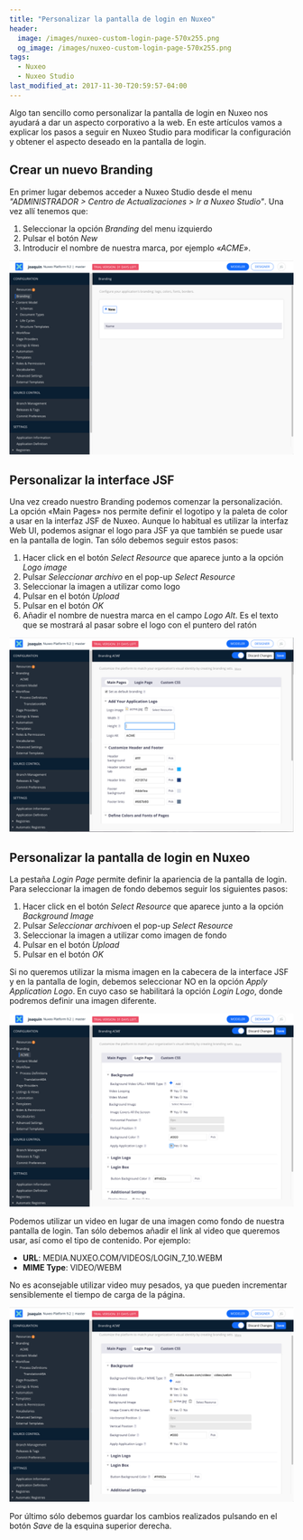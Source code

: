 ```yaml
---
title: "Personalizar la pantalla de login en Nuxeo"
header:
  image: /images/nuxeo-custom-login-page-570x255.png
  og_image: /images/nuxeo-custom-login-page-570x255.png
tags:
  - Nuxeo
  - Nuxeo Studio
last_modified_at: 2017-11-30-T20:59:57-04:00  
---
```


Algo tan sencillo como personalizar la pantalla de login en Nuxeo nos ayudará a dar un aspecto corporativo a la web. En este artículos vamos a explicar los pasos a seguir en Nuxeo Studio para modificar la configuración y obtener el aspecto deseado en la pantalla de login.


## Crear un nuevo Branding
En primer lugar debemos acceder a Nuxeo Studio desde el menu *"ADMINISTRADOR > Centro de Actualizaciones > Ir a Nuxeo Studio"*.  Una vez allí tenemos que:

   1. Seleccionar la opción *Branding* del menu izquierdo
   2. Pulsar el botón *New*
   3. Introducir el nombre de nuestra marca, por ejemplo *«ACME»*.

![Nuxeo Studio: Branding](/images/nuxeo-studio-branding.png "Nuxeo Studio: Branding")



## Personalizar la interface JSF
Una vez creado nuestro Branding podemos comenzar la personalización. La opción «Main Pages» nos permite definir el logotipo y la paleta de color a usar en la interfaz JSF de Nuxeo. Aunque lo habitual es utilizar la interfaz Web UI, podemos asignar el logo para JSF ya que también se puede usar en la pantalla de login. Tan sólo debemos seguir estos pasos:

   1. Hacer click en el botón *Select Resource* que aparece junto a la opción *Logo image*
   2. Pulsar *Seleccionar archivo* en el pop-up *Select Resource*
   3. Seleccionar la imagen a utilizar como logo
   4. Pulsar en el botón *Upload*
   5. Pulsar en el botón *OK*
   6. Añadir el nombre de nuestra marca en el campo *Logo Alt*. Es el texto que se mostrará al pasar sobre el logo con el puntero del ratón

![Nuxeo Studio: Main pages branding with logo](/images/nuxeo-studio-branding-main-pages-with-logo.png "Nuxeo Studio: Main pages branding with logo")



## Personalizar la pantalla de login en Nuxeo
La pestaña *Login Page* permite definir la apariencia de la pantalla de login. Para seleccionar la imagen de fondo debemos seguir los siguientes pasos:

   1. Hacer click en el botón *Select Resource* que aparece junto a la opción *Background Image*
   2. Pulsar *Seleccionar archivo*en el pop-up *Select Resource*
   3. Seleccionar la imagen a utilizar como imagen de fondo
   4. Pulsar en el botón *Upload*
   5. Pulsar en el botón *OK*

Si no queremos utilizar la misma imagen en la cabecera de la interface JSF y en la pantalla de login, debemos seleccionar NO en la opción *Apply Application Logo*. En cuyo caso se habilitará la opción *Login Logo*, donde podremos definir una imagen diferente.


![Nuxeo Studio: login page config](/images/nuxeo-studio-branding-login.png "Nuxeo Studio: login page config")


Podemos utilizar un video en lugar de una imagen como fondo de nuestra pantalla de login. Tan sólo debemos añadir el link al video que queremos usar, así como el tipo de contenido. Por ejemplo:

   * **URL**: MEDIA.NUXEO.COM/VIDEOS/LOGIN_7_10.WEBM 
   * **MIME Type**: VIDEO/WEBM

No es aconsejable utilizar video muy pesados, ya que pueden incrementar sensiblemente el tiempo de carga de la página.


![Nuxeo Studio: login page with background video](/images/nuxeo-studio-branding-login-page-with-video.png "Nuxeo Studio: login page with background video")


Por último sólo debemos guardar los cambios realizados pulsando en el botón *Save* de la esquina superior derecha.